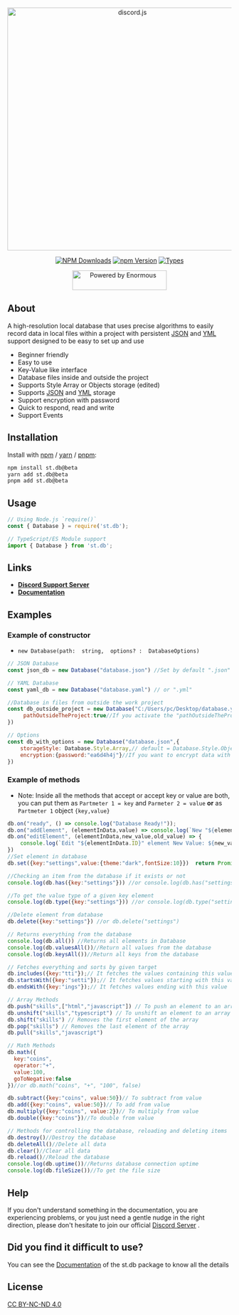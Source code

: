 <div align="center">
	<br />
	<p>
		<a href="https://discord.js.org"><img src="https://i.imgur.com/e0gD6qv.png" width="546" alt="discord.js" /></a>
	</p>
	<p>
		<a href="https://www.npmjs.com/package/st.db"><img src="https://img.shields.io/npm/dt/st.db?color=%2300D3A4&style=for-the-badge" alt="NPM Downloads" /></a>
		<a href="https://www.npmjs.com/package/st.db"><img src="https://img.shields.io/npm/v/st.db?color=%2302AC30&style=for-the-badge" alt="npm Version" /></a>
		<a href="https://www.npmjs.com/package/st.db"><img src="https://img.shields.io/npm/types/st.db?style=for-the-badge" alt="Types" /></a>
	</p>
	<p>
		<img src="https://i.imgur.com/e4PtZV6.png" width="212" height="44" alt="Powered by Enormous" />
	</p>
</div>

## About
A high-resolution local database that uses precise algorithms to easily record data in local files within a project with persistent [JSON](https://en.wikipedia.org/wiki/JSON) and [YML](https://en.wikipedia.org/wiki/YAML) support designed to be easy to set up and use
- Beginner friendly     
- Easy to use    
- Key-Value like interface    
- Database files inside and outside the project
- Supports Style Array or Objects storage (edited)
- Supports [JSON](https://en.wikipedia.org/wiki/JSON) and [YML](https://en.wikipedia.org/wiki/YAML) storage
- Support encryption with password
- Quick to respond, read and write 
- Support Events
  
## Installation
Install with [npm](https://www.npmjs.com/) / [yarn](https://yarnpkg.com) / [pnpm](https://pnpm.js.org/):
```sh
npm install st.db@beta
yarn add st.db@beta
pnpm add st.db@beta
```

## Usage
```javascript
// Using Node.js `require()`
const { Database } = require('st.db');

// TypeScript/ES Module support
import { Database } from 'st.db';
```

## Links
-  **[Discord Support Server](https://dsc.gg/shuruhatik)**
-  **[Documentation](https://st-db.netlify.app/)**

## Examples
### Example of constructor
- `new Database(path:  string,  options? :  DatabaseOptions)`
```js
// JSON Database
const json_db = new Database("database.json") //Set by default ".json"

// YAML Database
const yaml_db = new Database("database.yaml") // or ".yml"

//Database in files from outside the work project
const db_outside_project = new Database("C:/Users/pc/Desktop/database.yml",{
	 pathOutsideTheProject:true//If you activate the "pathOutsideTheProject" option, you will be able to type any path from your computer in the "path".
})

// Options
const db_with_options = new Database("database.json",{
	storageStyle: Database.Style.Array,// default = Database.Style.Object
	encryption:{password:"ea6d4h4j"}//If you want to encrypt data with a password
})
```
### Example of methods
- Note: Inside all the methods that accept or accept key or value are both, you can put them as `Partmeter 1 = key` and `Parmeter 2 = value` **or** as `Partmeter 1` object `{key,value}`
```js
db.on("ready", () => console.log("Database Ready!"));
db.on("addElement", (elementInData,value) => console.log(`New "${elementInData.ID}" elementb Value: ${value}`))
db.on("editElement", (elementInData,new_value,old_value) => {
	console.log(`Edit "${elementInData.ID}" element New Value: ${new_value} and Old value: ${old_value}`)
})
//Set element in database
db.set({key:"settings",value:{theme:"dark",fontSize:10}})  return Promise<ElementInData>

//Checking an item from the database if it exists or not
console.log(db.has({key:"settings"})) //or console.log(db.has("settings"))

//To get the value type of a given key element
console.log(db.type({key:"settings"})) //or console.log(db.type("settings"))

//Delete element from database
db.delete({key:"settings"}) //or db.delete("settings")

// Returns everything from the database
console.log(db.all()) //Returns all elements in Database
console.log(db.valuesAll())//Return all values from the database
console.log(db.keysAll())//Return all keys from the database

// Fetches everything and sorts by given target
db.includes({key:"tti"});// It fetches the values ​​containing this value
db.startsWith({key:"setti"});// It fetches values ​​starting with this value
db.endsWith({key:"ings"});// It fetches values ​​ending with this value

// Array Methods
db.push("skills",["html","javascript"]) // To push an element to an array into data
db.unshift("skills","typescript") // To unshift an element to an array into data
db.shift("skills") // Removes the first element of the array
db.pop("skills") // Removes the last element of the array
db.pull("skills","javascript")

// Math Methods
db.math({
  key:"coins",  
  operator:"+",  
  value:100, 
  goToNegative:false
})//or db.math("coins", "+", "100", false)

db.subtract({key:"coins", value:50})// To subtract from value
db.add({key:"coins", value:50})// To add from value
db.multiply({key:"coins", value:2})// To multiply from value
db.double({key:"coins"})//To double from value

// Methods for controlling the database, reloading and deleting items
db.destroy()//Destroy the database
db.deleteAll()//Delete all data
db.clear()//Clear all data
db.reload()//Reload the database
console.log(db.uptime())//Returns database connection uptime 
console.log(db.fileSize())//To get the file size
```
## Help
If you don't understand something in the documentation, you are experiencing problems, or you just need a gentle
nudge in the right direction, please don't hesitate to join our official [Discord Server](https://dsc.gg/shuruhatik) .

## Did you find it difficult to use?
You can see the [Documentation](https://st-db.netlify.app/) of the st.db package to know all the details

## License 
[CC BY-NC-ND 4.0](https://creativecommons.org/licenses/by-nc-nd/4.0/legalcode)